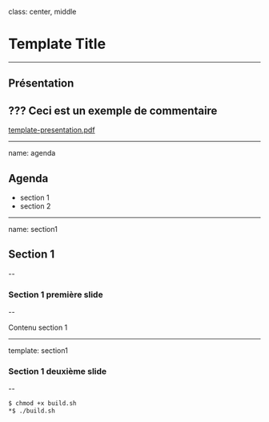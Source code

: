 class: center, middle
# Template Title
---
## Présentation
???
Ceci est un exemple de commentaire
--

[template-presentation.pdf](/template-presentation.pdf)

---
name: agenda
## Agenda
- section 1
- section 2

---
name: section1
## Section 1
--

### Section 1 première slide

--

Contenu section 1

---
template: section1

### Section 1 deuxième slide

--

```bash
$ chmod +x build.sh
*$ ./build.sh
```

